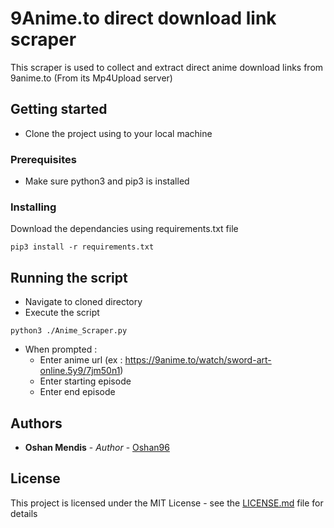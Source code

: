 # 9Anime.to direct download link scraper

This scraper is used to collect and extract direct anime download links from 9anime.to (From its Mp4Upload server)

## Getting started

- Clone the project using to your local machine

### Prerequisites

- Make sure python3 and pip3 is installed

### Installing

Download the dependancies using requirements.txt file

```
pip3 install -r requirements.txt 
```

## Running the script

- Navigate to cloned directory
- Execute the script
```
python3 ./Anime_Scraper.py
```
- When prompted :
    * Enter anime url (ex : https://9anime.to/watch/sword-art-online.5y9/7jm50n1)
    * Enter starting episode 
    * Enter end episode

## Authors

* **Oshan Mendis** - *Author* - [Oshan96](https://github.com/Oshan96)

## License

This project is licensed under the MIT License - see the [LICENSE.md](LICENSE.md) file for details


